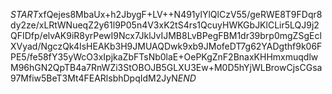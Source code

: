 $START$xfQejes8MbaUx+h2JbygF+LV++N491ylYlQlCzV55/geRWE8T9FDqr8dy2ze/xLRtWNueqZ2y61l9P05n4V3xK2tS4rs1QcuyHWKGbJKlCLir5LQJ9j2QFIDfp/elvAK9iR8yrPewI9Ncx7JklJvIJMB8LvBPegFBM1dr39brp0mgZSgEclXVyad/NgczQk4IsHEAKb3H9JMUAQDwk9xb9JMofeDT7g62YADgthf9k06FPE5/fe58fY35yWcO3xIpjkaZbFTsNb0laE+OePKgZnF2BnaxKHHmxmuqdlwM96hGN2QpTB4a7RnWZi3StOBOJB5GLXU3Ew+M0D5hYjWLBrowCjsCGsa97Mfiw5BeT3Mt4FEARlsbhDpqIdM2JyN$END$